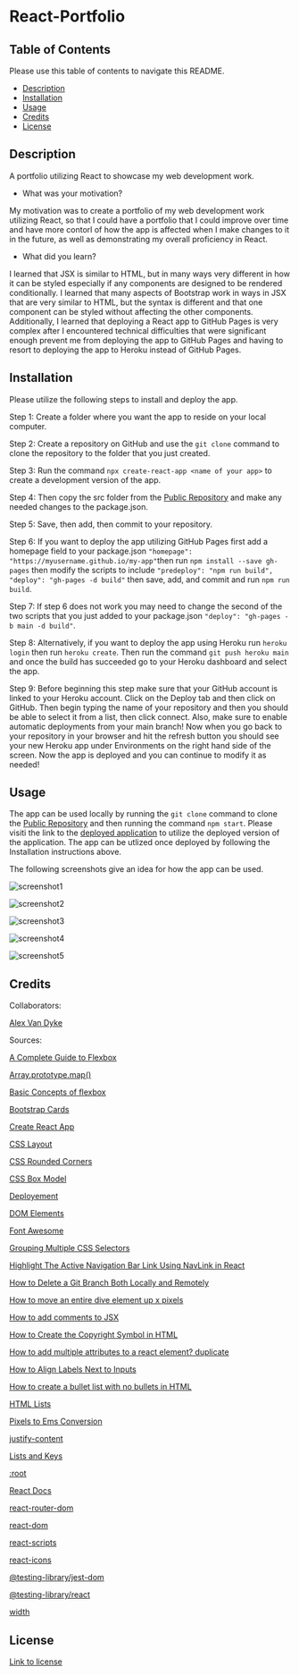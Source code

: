 # React-Portfolio

## Table of Contents

Please use this table of contents to navigate this README.

- [Description](#description)
- [Installation](#installation)
- [Usage](#usage)
- [Credits](#credits)
- [License](#license)

## Description

A portfolio utilizing React to showcase my web development work.

- What was your motivation?

My motivation was to create a portfolio of my web development work utilizing React, so that I could have a portfolio that I could improve over time and have more contorl of how the app is affected when I make changes to it in the future, as well as demonstrating my overall proficiency in React.

- What did you learn?

I learned that JSX is similar to HTML, but in many ways very different in how it can be styled especially if any components are designed to be rendered conditionally. I learned that many aspects of Bootstrap work in ways in JSX that are very similar to HTML, but the syntax is different and that one component can be styled without affecting the other components. Additionally, I learned that deploying a React app to GitHub Pages is very complex after I encountered technical difficulties that were significant enough prevent me from deploying the app to GitHub Pages and having to resort to deploying the app to Heroku instead of GitHub Pages.

## Installation

Please utilize the following steps to install and deploy the app.

Step 1: Create a folder where you want the app to reside on your local computer.

Step 2: Create a repository on GitHub and use the `git clone` command to clone the repository to the folder that you just created.

Step 3: Run the command `npx create-react-app <name of your app>` to create a development version of the app.

Step 4: Then copy the src folder from the [Public Repository](https://github.com/AlexandertheGreat491/React-Portfolio.git) and make any needed changes to the package.json.

Step 5: Save, then add, then commit to your repository.

Step 6: If you want to deploy the app utilizing GitHub Pages first add a homepage field to your package.json `"homepage": "https://myusername.github.io/my-app"`then run `npm install --save gh-pages` then modify the scripts to include `"predeploy": "npm run build", "deploy": "gh-pages -d build"` then save, add, and commit and run `npm run build`.

Step 7: If step 6 does not work you may need to change the second of the two scripts that you just added to your package.json `"deploy": "gh-pages -b main -d build"`.

Step 8: Alternatively, if you want to deploy the app using Heroku run `heroku login` then run `heroku create`. Then run the command `git push heroku main` and once the build has succeeded go to your Heroku dashboard and select the app.

Step 9: Before beginning this step make sure that your GitHub account is linked to your Heroku account. Click on the Deploy tab and then click on GitHub. Then begin typing the name of your repository and then you should be able to select it from a list, then click connect. Also, make sure to enable automatic deployments from your main branch! Now when you go back to your repository in your browser and hit the refresh button you should see your new Heroku app under Environments on the right hand side of the screen. Now the app is deployed and you can continue to modify it as needed!

## Usage

The app can be used locally by running the `git clone` command to clone the [Public Repository](https://github.com/AlexandertheGreat491/React-Portfolio.git) and then running the command `npm start`. Please visiti the link to the [deployed application](https://blooming-spire-21092.herokuapp.com/) to utilize the deployed version of the application. The app can be utlized once deployed by following the Installation instructions above.

The following screenshots give an idea for how the app can be used.

           
![screenshot1](https://user-images.githubusercontent.com/64184203/189713518-d50107db-0616-4d53-bf30-e834e960b950.jpg)

![screenshot2](https://user-images.githubusercontent.com/64184203/189713707-8f2ae7a3-4af9-4ece-a492-c0ea69bea547.jpg)

![screenshot3](https://user-images.githubusercontent.com/64184203/189713791-40485b9a-b3ca-4859-a462-72e7939ffcad.jpg)

![screenshot4](https://user-images.githubusercontent.com/64184203/189713832-f2e04cab-8c31-4ef2-8c16-c7b9f36bdb15.jpg)

![screenshot5](https://user-images.githubusercontent.com/64184203/189713870-7c5b3871-2cd0-4375-b579-3fc08e3bb479.jpg)


## Credits

Collaborators:

[Alex Van Dyke](https://github.com/AlexandertheGreat491)

Sources:

[A Complete Guide to Flexbox](https://css-tricks.com/snippets/css/a-guide-to-flexbox/#aa-flexbox-properties)

[Array.prototype.map()](https://developer.mozilla.org/en-US/docs/Web/JavaScript/Reference/Global_Objects/Array/map)

[Basic Concepts of flexbox](https://developer.mozilla.org/en-US/docs/Web/CSS/CSS_Flexible_Box_Layout/Basic_Concepts_of_Flexbox#the_flex_container)

[Bootstrap Cards](https://getbootstrap.com/docs/4.1/components/card/)

[Create React App](https://github.com/facebook/create-react-app)

[CSS Layout](https://www.w3schools.com/css/css_float.asp)

[CSS Rounded Corners](https://www.w3schools.com/css/css3_borders.asp)

[CSS Box Model](https://www.w3schools.com/css/css_boxmodel.asp)

[Deployement](https://create-react-app.dev/docs/deployment/#github-pages)

[DOM Elements](https://reactjs.org/docs/dom-elements.html#style)

[Font Awesome](https://react-icons.github.io/react-icons/icons?name=fa)

[Grouping Multiple CSS Selectors](https://www.thoughtco.com/grouping-multiple-css-selectors-3467065)

[Highlight The Active Navigation Bar Link Using NavLink in React](https://staceycarrillo.medium.com/highlight-the-active-navigation-bar-link-using-navlink-in-react-d44f5d8bf997)

[How to Delete a Git Branch Both Locally and Remotely](https://www.freecodecamp.org/news/how-to-delete-a-git-branch-both-locally-and-remotely/)

[How to move an entire dive element up x pixels](https://stackoverflow.com/questions/7152550/how-to-move-an-entire-div-element-up-x-pixels)

[How to add comments to JSX](https://www.educative.io/answers/how-to-add-comments-in-jsx)

[How to Create the Copyright Symbol in HTML](https://careerkarma.com/blog/html-copyright-symbol/#:~:text=You%20can%20create%20an%20HTML,character%20onto%20the%20web%20page.)

[How to add multiple attributes to a react element? duplicate](https://stackoverflow.com/questions/34846352/how-to-add-multiple-style-attributes-to-a-react-element)

[How to Align Labels Next to Inputs](https://www.w3docs.com/snippets/html/how-to-align-labels-next-to-inputs.html)

[How to create a bullet list with no bullets in HTML](https://www.computerhope.com/issues/ch001704.htm#:~:text=HTML%20example,removes%20any%20bullet%20or%20number.)

[HTML Lists](https://www.w3schools.com/html/html_lists.asp)

[Pixels to Ems Conversion](https://www.w3schools.com/tags/ref_pxtoemconversion.asp)

[justify-content](https://developer.mozilla.org/en-US/docs/Web/CSS/justify-content)

[Lists and Keys](https://reactjs.org/docs/lists-and-keys.html)

[:root](https://developer.mozilla.org/en-US/docs/Web/CSS/:root)

[React Docs](https://reactjs.org/docs/getting-started.html)

[react-router-dom](https://www.npmjs.com/package/react-router-dom)

[react-dom](https://www.npmjs.com/package/react-dom)

[react-scripts](https://www.npmjs.com/package/react-scripts)

[react-icons](https://react-icons.github.io/react-icons/)

[@testing-library/jest-dom](https://www.npmjs.com/package/@testing-library/jest-dom)

[@testing-library/react](https://www.npmjs.com/package/@testing-library/react)

[width](https://developer.mozilla.org/en-US/docs/Web/CSS/width)

## License

[Link to license](./LICENSE)
